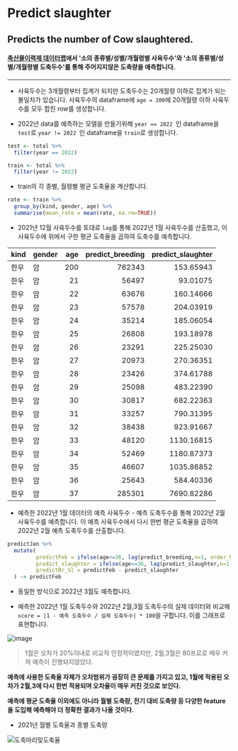 Predict slaughter
=============

## Predicts the number of Cow slaughtered.


#### [축산물이력제 데이터랩](https://datalab.mtrace.go.kr/)에서 '소의 종류별/성별/개월령별 사육두수'와 '소의 종류별/성별/개월령별 도축두수'를 통해 주어지지않은 도축량을 예측합니다.

---

  - 사육두수는 3개월령부터 집계가 되지만 도축두수는 20개월령 이하로 집계가 되는 불일치가 있습니다. 사육두수의 dataframe에  `age = 200`에 20개월령 이하 사육두수를 모두 합친 row를 생성합니다.


  - 2022년 data를 예측하는 모델을 만들기위해  `year == 2022 `인 dataframe을  `test`로  `year != 2022 `인 dataframe을 `train`로 생성합니다.
```R
test <- total %>% 
  filter(year == 2022) 

train <- total %>% 
  filter(year != 2022) 
```


  - train의 각 종별, 월령별 평균 도축율을 계산합니다.
```R
rate <- train %>% 
  group_by(kind, gender, age) %>% 
  summarise(mean_rate = mean(rate, na.rm=TRUE))
```


  - 2021년 12월 사육두수를 토대로 `lag`를 통해 2022년 1월 사육두수를 산출했고, 이 사육두수에 위에서 구한 평균 도축율을 곱하여 도축수를 예측합니다.

|kind |gender | age| predict_breeding| predict_slaughter|
|:----|:------|---:|----------------:|-----------------:|
|한우 |암     | 200|           762343|         153.65943|
|한우 |암     |  21|            56497|          93.01075|
|한우 |암     |  22|            63676|         160.14666|
|한우 |암     |  23|            57578|         204.03919|
|한우 |암     |  24|            35214|         185.06054|
|한우 |암     |  25|            26808|         193.18978|
|한우 |암     |  26|            23291|         225.25030|
|한우 |암     |  27|            20973|         270.36351|
|한우 |암     |  28|            23426|         374.61788|
|한우 |암     |  29|            25098|         483.22390|
|한우 |암     |  30|            30817|         682.22363|
|한우 |암     |  31|            33257|         790.31395|
|한우 |암     |  32|            38438|         923.91667|
|한우 |암     |  33|            48120|        1130.16815|
|한우 |암     |  34|            52469|        1180.87373|
|한우 |암     |  35|            46607|        1035.86852|
|한우 |암     |  36|            25643|         584.40336|
|한우 |암     |  37|           285301|        7690.82286|   


  - 예측한 2022년 1월 데이터의 예측 사육두수 - 예측 도축두수를 통해 2022년 2월 사육두수를 예측합니다. 이 예측 사육두수에서 다시 한번 평균 도축율을 곱하여 2022년 2월 예측 도축두수를 산출합니다.   
```R
predictJan %>% 
  mutate(
         predictFeb = ifelse(age<=36, lag(predict_breeding,n=1, order_by = age), predict_breeding),
         predict_slaughter = ifelse(age<=36, lag(predict_slaughter,n=1, order_by = age), predict_slaughter),
         predictBr_Sl = predictFeb - predict_slaughter
  ) -> predictFeb
``` 
- 동일한 방식으로 2022년 3월도 예측합니다.

  
- 예측한 2022년 1월 도축두수와 2022년 2월,3월 도축두수의 실제 데이터와 비교해 `score = |1 - 예측 도축두수 / 실제 도축두수| * 100`을 구합니다. 이를 그래프로 표현합니다.   

![image](https://user-images.githubusercontent.com/86904141/218401559-e427190a-59fc-44a6-b388-2097b19b0274.png)

> 1월은 오차가 20%이내로 비교적 안정적이였지만, 2월,3월은 80프로로 매우 커져 예측이 진행되지않았다.   

**예측에 사용한 도축율 자체가 오차범위가 굉장히 큰 문제를 가지고 있고, 1월에 적용된 오차가 2월,3에 다시 한번 적용되며 오차율이 매우 커진 것으로 보인다.**   

**예측에 평균 도축율 이외에도 아니라 월별 도축량, 전기 대비 도축량 등 다양한 feature을 도입해 예측해야 더 정확한 결과가 나올 것이다.**

- 2021년 월별 도축율과 종별 도축량   

![도축마리및도축율](https://user-images.githubusercontent.com/86904141/218397183-3684f3db-592a-4e0f-b6c8-fcbfccda4814.png)



